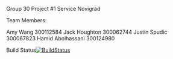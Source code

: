 Group 30 Project #1 Service Novigrad

Team Members:

Amy Wang 300112584
Jack Houghton 300062744
Justin Spudic 300067823
Hamid Abolhassani 300124980

Build Status[![BuildStatus](https://circleci.com/gh/EG2105-uottawa/seg2105f20-project-project_gr-30.png?branch=master)](https://circleci.com/gh/SEG2105uottawa/seg2105f20-project-project_gr-30)
